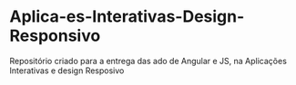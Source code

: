 # Aplica-es-Interativas-Design-Responsivo
Repositório criado para a entrega das ado de Angular e JS, na Aplicações Interativas e design Resposivo
